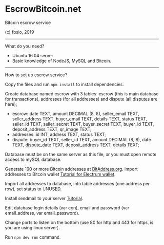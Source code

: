 # EscrowBitcoin.net
Bitcoin escrow service

(c) fbslo, 2019

---

What do you need?

- Ubuntu 16.04 server
- Basic knowledge of NodeJS, MySQL and Bitcoin.

---

How to set up escrow service?


Copy the files and run `npm install` to install dependencies.

Create database named escrow with 3 tables: escrow (this is main database for transactions), addresses (for all addresses) and dispute (all disputes are here);

- escrow: date TEXT, amount DECIMAL (8, 8), seller_email TEXT, seller_address TEXT, buyer_email TEXT, details TEXT, status TEXT, seller_id TEXT, seller_secret TEXT, buyer_secret TEXT, buyer_id TEXT, deposit_address TEXT, qr_image TEXT;
- addresses: id INT, address TEXT, status TEXT;
- dispute:  buyer_id TEXT, seller_id TEXT, amount DECIMAL (8, 8), date TEXT, dispute_date TEXT, deposit_address TEXT, details TEXT;

Database must be on the same server as this file, or you must open remote access to mySQL database.

Generate 100 or more Bitcoin addresses at [BitAddress.org](https://www.bitaddress.org). Import addresses to Bitcoin wallet [Tutorial for Electrum wallet](https://bitcoinelectrum.com/importing-your-private-keys-into-electrum/).

Import all addresses to database, into table addresses (one address per row), set status to UNUSED.

Install sendmail to your server [Tutorial](https://tecadmin.net/install-sendmail-on-ubuntu/).

Edit database login details (var con), email and password (var email_address, var email_password).

Change ports to listen on the bottom (use 80 for http and 443 for https, is you are using linux server).

Run `npm dev run` command.
